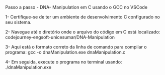 Passo a passo - DNA- Manipulation em C usando o GCC no VSCode

1- Certifique-se de ter um ambiente de desenvolvimento C configurado no seu sistema.

2- Navegue até o diretório onde o arquivo do código em C está localizado: codejourney-engsoft-unicesumar/DNA-Manipulation

3- Aqui está o formato correto da linha de comando para compilar o programa: gcc -o dnaManipulation.exe dnaManipulation.c

4- Em seguida, execute o programa no terminal usando: ./dnaManipulation.exe 





